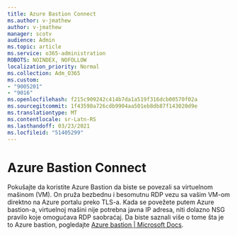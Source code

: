 ```yaml
---
title: Azure Bastion Connect
ms.author: v-jmathew
author: v-jmathew
manager: scotv
audience: Admin
ms.topic: article
ms.service: o365-administration
ROBOTS: NOINDEX, NOFOLLOW
localization_priority: Normal
ms.collection: Adm_O365
ms.custom:
- "9005201"
- "9016"
ms.openlocfilehash: f215c909242c414b7da1a519f316dcb00570f02a
ms.sourcegitcommit: 1f43598a726cdb9904aa501eb8db87f143020d9e
ms.translationtype: MT
ms.contentlocale: sr-Latn-RS
ms.lasthandoff: 03/23/2021
ms.locfileid: "51405299"
---
```

# <a name="azure-bastion-connect"></a>Azure Bastion Connect

Pokušajte da koristite Azure Bastion da biste se povezali sa virtuelnom mašinom (VM). On pruža bezbednu i besomutnu RDP vezu sa vašim VM-om direktno na Azure portalu preko TLS-a. Kada se povežete putem Azure bastion-a, virtuelnoj mašini nije potrebna javna IP adresa, niti dolazno NSG pravilo koje omogućava RDP saobraćaj. Da biste saznali više o tome šta je to Azure bastion, pogledajte [Azure bastion | Microsoft Docs](https://docs.microsoft.com/azure/bastion/bastion-overview).
